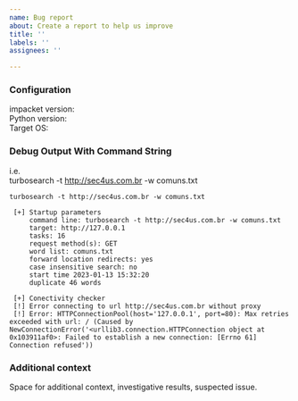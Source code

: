 ```yaml
---
name: Bug report
about: Create a report to help us improve
title: ''
labels: ''
assignees: ''

---
```


### Configuration  
impacket version:  
Python version:  
Target OS:  

### Debug Output With Command String  
i.e.  
turbosearch -t http://sec4us.com.br -w comuns.txt
```
turbosearch -t http://sec4us.com.br -w comuns.txt

 [+] Startup parameters
     command line: turbosearch -t http://sec4us.com.br -w comuns.txt
     target: http://127.0.0.1
     tasks: 16
     request method(s): GET
     word list: comuns.txt
     forward location redirects: yes
     case insensitive search: no
     start time 2023-01-13 15:32:20
     duplicate 46 words

 [+] Conectivity checker
 [!] Error connecting to url http://sec4us.com.br without proxy
 [!] Error: HTTPConnectionPool(host='127.0.0.1', port=80): Max retries exceeded with url: / (Caused by NewConnectionError('<urllib3.connection.HTTPConnection object at 0x103911af0>: Failed to establish a new connection: [Errno 61] Connection refused'))

```

### Additional context  
Space for additional context, investigative results, suspected issue.
